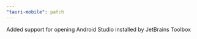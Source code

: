 ```yaml
---
"tauri-mobile": patch
---
```


Added support for opening Android Studio installed by JetBrains Toolbox
